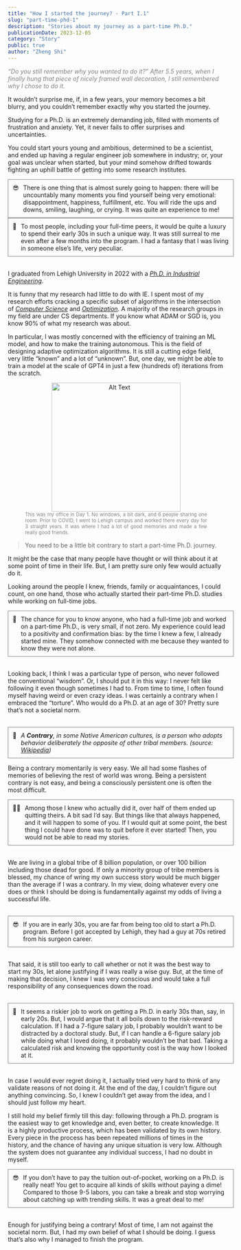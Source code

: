 ```yaml
---
title: "How I started the journey? - Part I.1"
slug: "part-time-phd-1"
description: "Stories about my journey as a part-time Ph.D."
publicationDate: 2023-12-05
category: "Story"
public: true
author: "Zheng Shi"
---
```


<span style="color:gray; font-style:italic;">“Do you still remember why you wanted to do it?” After 5.5 years, when I finally hung that piece of nicely framed wall decoration, I still remembered why I chose to do it. </span>


It wouldn’t surprise me, if, in a few years, your memory becomes a bit blurry, and you couldn’t remember exactly why you started the journey.

Studying for a Ph.D. is an extremely demanding job, filled with moments of frustration and anxiety. Yet, it never fails to offer surprises and uncertainties.

You could start yours young and ambitious, determined to be a scientist, and ended up having a regular engineer job somewhere in industry; or, your goal was unclear when started, but your mind somehow drifted towards fighting an uphill battle of getting into some research institutes.

<div style="width: 100%; border: 1px solid gray; padding: 10px; display: flex; align-items: left;"> 
    <span style="margin-right: 10px;">😎</span> 
    <span>There is one thing that is almost surely going to happen: there will be uncountably many moments you find yourself being very emotional: disappointment, happiness, fulfillment, etc. You will ride the ups and downs, smiling, laughing, or crying. It was quite an experience to me! </span> 
</div>

<div style="width: 100%; border: 1px solid gray; padding: 10px; display: flex; align-items: left;"> 
    <span style="margin-right: 10px;">🤔</span> 
    <span>To most people, including your full-time peers, it would be quite a luxury to spend their early 30s in such a unique way. It was still surreal to me even after a few months into the program. I  had a fantasy that I was living in someone else’s life, very peculiar.</span> 
</div>

<br>

I graduated from Lehigh University in 2022 with a <u>_Ph.D. in Industrial Engineering_</u>.

It is funny that my research had little to do with IE. I spent most of my research efforts cracking a specific subset of algorithms in the intersection of <u>_Computer Science_</u> and <u>_Optimization_</u>. A majority of the research groups in my field are under CS departments. If you know what ADAM or SGD is, you know 90% of what my research was about.

In particular, I was mostly concerned with the efficiency of training an ML model, and how to make the training autonomous. This is the field of designing adaptive optimization algorithms. It is still a cutting edge field, very little “known” and a lot of “unknown”. But, one day, we might be able to train a model at the scale of GPT4 in just a few (hundreds of) iterations from the scratch.
<br>

<figure style="display: flex; flex-direction: column; align-items: center; text-align: center;">
  <img src="/assets/posts/part-time-phd-part-1/phd_desk.jpeg" alt="Alt Text" width="300">
  <figcaption style="font-size: 0.8em; color: gray; text-align: justify;">This was my office in Day 1. No windows,  a bit dark, and 6 people sharing one room. Prior to COVID, I went to Lehigh campus and worked there every day for 3 straight years. It was where I had a lot of good memories and made a few really good friends. </figcaption>
</figure>

> You need to be a little bit contrary to start a part-time Ph.D. journey.

It might be the case that many people have thought or will think about it at some point of time in their life. But, I am pretty sure only few would actually do it.

Looking around the people I knew, friends, family or acquaintances, I could count, on one hand, those who actually started their part-time Ph.D. studies while working on full-time jobs.

<div style="width: 100%; border: 1px solid gray; padding: 10px; display: flex; align-items: left;"> 
    <span style="margin-right: 10px;">🤔</span> 
    <span>The chance for you to know anyone, who had a full-time job and worked on a part-time Ph.D., is very small, if not zero. My experience could lead to a positivity and confirmation bias: by the time I knew a few, I already started mine. They somehow connected with me because they wanted to know they were not alone.</span> 
</div>

<br>

Looking back, I think I was a particular type of person, who never followed the conventional “wisdom”. Or, I should put it in this way: I never felt like following it even though sometimes I had to. From time to time, I often found myself having weird or even crazy ideas. I was certainly a contrary when I embraced the “torture”. Who would do a Ph.D. at an age of 30? Pretty sure that’s not a societal norm.

<br>

<div style="width: 100%; border: 1px solid gray; padding: 10px; display: flex; align-items: left;"> 
    <span style="margin-right: 10px;">📖</span> 
    <span style="font-style: italic;">A <b>Contrary</b>, in some Native American cultures, is a person who adopts behavior deliberately the opposite of other tribal members. (source: <a href="https://en.wikipedia.org/wiki/Contrary_(social_role)">Wikipedia</a>)</span> 
</div>


Being a contrary momentarily is very easy. We all had some flashes of memories of believing the rest of world was wrong. Being a persistent contrary is not easy, and being a consciously persistent one is often the most difficult.

<div style="width: 100%; border: 1px solid gray; padding: 10px; display: flex; align-items: left;"> 
    <span style="margin-right: 10px;">😮‍💨</span> 
    <span>Among those I knew who actually did it, over half of them ended up quitting theirs. A bit sad I’d say. But things like that always happened, and it will happen to some of you. If I would quit at some point, the best thing I could have done was to quit before it ever started! Then, you would not be able to read my stories.</span> 
</div>

<br>

We are living in a global tribe of 8 billion population, or over 100 billion including those dead for good. If only a minority group of tribe members is blessed, my chance of wring my own success story would be much bigger than the average if I was a contrary. In my view, doing whatever every one does or think I should be doing is fundamentally against my odds of living a successful life.

<br>

<div style="width: 100%; border: 1px solid gray; padding: 10px; display: flex; align-items: left;"> 
    <span style="margin-right: 10px;">😎</span> 
    <span>If you are in early 30s, you are far from being too old to start a Ph.D. program. Before I got accepted by Lehigh, they had a guy at 70s retired from his surgeon career.</span> 
</div>

<br>

That said, it is still too early to call whether or not it was the best way to start my 30s, let alone justifying if I was really a wise guy. But, at the time of making that decision, I knew I was very conscious and would take a full responsibility of any consequences down the road.

<br>

<div style="width: 100%; border: 1px solid gray; padding: 10px; display: flex; align-items: left;"> 
    <span style="margin-right: 10px;">🤔</span> 
    <span>It seems a riskier job to work on getting a Ph.D. in early 30s than, say, in early 20s. But, I would argue that it all boils down to the risk-reward calculation. If I had a 7-figure salary job, I probably wouldn’t want to be distracted by a doctoral study. But, if I can handle a 6-figure salary job while doing what I loved doing, it probably wouldn’t be that bad. Taking a calculated risk and knowing the opportunity cost is the way how I looked at it.</span> 
</div>

<br>

In case I would ever regret doing it, I actually tried very hard to think of any validate reasons of not doing it. At the end of the day, I couldn’t figure out anything convincing. So, I knew I couldn’t get away from the idea, and I should just follow my heart.

I still hold my belief firmly till this day: following through a Ph.D. program is the easiest way to get knowledge and, even better, to create knowledge. It is a highly productive process, which has been validated by its own history. Every piece in the process has been repeated millions of times in the history, and the chance of having any unique situation is very low. Although the system does not guarantee any individual success, I had no doubt in myself.

<div style="width: 100%; border: 1px solid gray; padding: 10px; display: flex; align-items: left;"> 
    <span style="margin-right: 10px;">😎</span> 
    <span>If you don’t have to pay the tuition out-of-pocket, working on a Ph.D. is really neat! You get to acquire all kinds of skills without paying a dime! Compared to those 9-5 labors, you can take a break and stop worrying about catching up with trending skills. It was a great deal to me!</span> 
</div>

<br>

Enough for justifying being a contrary! Most of time, I am not against the societal norm. But, I had my own belief of what I should be doing. I guess that’s also why I managed to finish the program.
